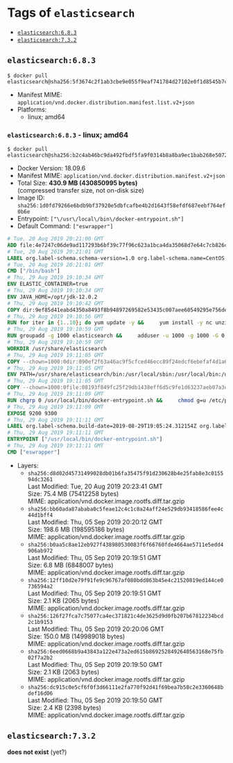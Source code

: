 <!-- THIS FILE IS GENERATED VIA './update-remote.sh' -->

# Tags of `elasticsearch`

-	[`elasticsearch:6.8.3`](#elasticsearch683)
-	[`elasticsearch:7.3.2`](#elasticsearch732)

## `elasticsearch:6.8.3`

```console
$ docker pull elasticsearch@sha256:5f3674c2f1ab3cbe9e055f9eaf741784d27102e0f1d8545b7c09c227b142c436
```

-	Manifest MIME: `application/vnd.docker.distribution.manifest.list.v2+json`
-	Platforms:
	-	linux; amd64

### `elasticsearch:6.8.3` - linux; amd64

```console
$ docker pull elasticsearch@sha256:b2c4ab46bc9da492fbdf5fa9f0314b8a8ba9ec1bab268e50728507276919808d
```

-	Docker Version: 18.09.6
-	Manifest MIME: `application/vnd.docker.distribution.manifest.v2+json`
-	Total Size: **430.9 MB (430850995 bytes)**  
	(compressed transfer size, not on-disk size)
-	Image ID: `sha256:1d0fd79266e6bdb9bf37920e5dbfcafbe4b2d1643f58efdf687eebf764ef0b6e`
-	Entrypoint: `["\/usr\/local\/bin\/docker-entrypoint.sh"]`
-	Default Command: `["eswrapper"]`

```dockerfile
# Tue, 20 Aug 2019 20:21:00 GMT
ADD file:4e7247c06de9ad117293b6bf39c77f96c623a1bca4da35068d7e64c7cb826c08 in / 
# Tue, 20 Aug 2019 20:21:01 GMT
LABEL org.label-schema.schema-version=1.0 org.label-schema.name=CentOS Base Image org.label-schema.vendor=CentOS org.label-schema.license=GPLv2 org.label-schema.build-date=20190801
# Tue, 20 Aug 2019 20:21:01 GMT
CMD ["/bin/bash"]
# Thu, 29 Aug 2019 19:10:34 GMT
ENV ELASTIC_CONTAINER=true
# Thu, 29 Aug 2019 19:10:34 GMT
ENV JAVA_HOME=/opt/jdk-12.0.2
# Thu, 29 Aug 2019 19:10:42 GMT
COPY dir:9ef85d41eabd4350a8493f8b94897269582e53435c007aee60549295e756de23 in /opt/jdk-12.0.2 
# Thu, 29 Aug 2019 19:10:56 GMT
RUN for iter in {1..10}; do yum update -y &&     yum install -y nc unzip wget which &&     yum clean all && exit_code=0 && break || exit_code=$? && echo "yum error: retry $iter in 10s" && sleep 10; done;     (exit $exit_code)
# Thu, 29 Aug 2019 19:10:59 GMT
RUN groupadd -g 1000 elasticsearch &&     adduser -u 1000 -g 1000 -G 0 -d /usr/share/elasticsearch elasticsearch &&     chmod 0775 /usr/share/elasticsearch &&     chgrp 0 /usr/share/elasticsearch
# Thu, 29 Aug 2019 19:10:59 GMT
WORKDIR /usr/share/elasticsearch
# Thu, 29 Aug 2019 19:11:05 GMT
COPY --chown=1000:0dir:890ef2f63a46ac9f5cfced46ecc89f24edcf6ebefaf4d1a67a21da2e875c3d53 in /usr/share/elasticsearch 
# Thu, 29 Aug 2019 19:11:05 GMT
ENV PATH=/usr/share/elasticsearch/bin:/usr/local/sbin:/usr/local/bin:/usr/sbin:/usr/bin:/sbin:/bin
# Thu, 29 Aug 2019 19:11:05 GMT
COPY --chown=1000:0file:08193f849fc25f29db1438eff6d5c9fe1d63237aeb07a3e0009e8ba554f97c31 in /usr/local/bin/docker-entrypoint.sh 
# Thu, 29 Aug 2019 19:11:09 GMT
RUN chgrp 0 /usr/local/bin/docker-entrypoint.sh &&     chmod g=u /etc/passwd &&     chmod 0775 /usr/local/bin/docker-entrypoint.sh
# Thu, 29 Aug 2019 19:11:09 GMT
EXPOSE 9200 9300
# Thu, 29 Aug 2019 19:11:11 GMT
LABEL org.label-schema.build-date=2019-08-29T19:05:24.312154Z org.label-schema.license=Elastic-License org.label-schema.name=Elasticsearch org.label-schema.schema-version=1.0 org.label-schema.url=https://www.elastic.co/products/elasticsearch org.label-schema.usage=https://www.elastic.co/guide/en/elasticsearch/reference/index.html org.label-schema.vcs-ref=0c48c0e73be564f3a8a286b2165d50de2fbbb661 org.label-schema.vcs-url=https://github.com/elastic/elasticsearch org.label-schema.vendor=Elastic org.label-schema.version=6.8.3 org.opencontainers.image.created=2019-08-29T19:05:24.312154Z org.opencontainers.image.documentation=https://www.elastic.co/guide/en/elasticsearch/reference/index.html org.opencontainers.image.licenses=Elastic-License org.opencontainers.image.revision=0c48c0e73be564f3a8a286b2165d50de2fbbb661 org.opencontainers.image.source=https://github.com/elastic/elasticsearch org.opencontainers.image.title=Elasticsearch org.opencontainers.image.url=https://www.elastic.co/products/elasticsearch org.opencontainers.image.vendor=Elastic org.opencontainers.image.version=6.8.3
# Thu, 29 Aug 2019 19:11:11 GMT
ENTRYPOINT ["/usr/local/bin/docker-entrypoint.sh"]
# Thu, 29 Aug 2019 19:11:11 GMT
CMD ["eswrapper"]
```

-	Layers:
	-	`sha256:d8d02d45731499028db01b6fa35475f91d230628b4e25fab8e3c015594dc3261`  
		Last Modified: Tue, 20 Aug 2019 20:23:41 GMT  
		Size: 75.4 MB (75412258 bytes)  
		MIME: application/vnd.docker.image.rootfs.diff.tar.gzip
	-	`sha256:bb60ada87ababa0c5feae12c4c1c8a24aff24e529db93418586fee4c44d1bff4`  
		Last Modified: Thu, 05 Sep 2019 20:20:12 GMT  
		Size: 198.6 MB (198595186 bytes)  
		MIME: application/vnd.docker.image.rootfs.diff.tar.gzip
	-	`sha256:b0aa5c8ae12eb927f438980530083f6f66760fde4664ae5711e5edd4906ab972`  
		Last Modified: Thu, 05 Sep 2019 20:19:51 GMT  
		Size: 6.8 MB (6848007 bytes)  
		MIME: application/vnd.docker.image.rootfs.diff.tar.gzip
	-	`sha256:12ff10d2e79f91fe9c96767af080bdd863b45e4c21520819ed144ce0736594a2`  
		Last Modified: Thu, 05 Sep 2019 20:19:51 GMT  
		Size: 2.1 KB (2065 bytes)  
		MIME: application/vnd.docker.image.rootfs.diff.tar.gzip
	-	`sha256:126f27fca7c75077ca4ec371821c4de3625d9d0fb207b67812234bcd2c1b9153`  
		Last Modified: Thu, 05 Sep 2019 20:20:06 GMT  
		Size: 150.0 MB (149989018 bytes)  
		MIME: application/vnd.docker.image.rootfs.diff.tar.gzip
	-	`sha256:6eed0668b9a43843a122e473a2ed615b8692528492640563168e75fb02f7a2b2`  
		Last Modified: Thu, 05 Sep 2019 20:19:50 GMT  
		Size: 2.1 KB (2063 bytes)  
		MIME: application/vnd.docker.image.rootfs.diff.tar.gzip
	-	`sha256:dc915c0e5cf6f0f3d66111e2fa770f92d41f69bea7b58c2e3360648bdef16d06`  
		Last Modified: Thu, 05 Sep 2019 20:19:50 GMT  
		Size: 2.4 KB (2398 bytes)  
		MIME: application/vnd.docker.image.rootfs.diff.tar.gzip

## `elasticsearch:7.3.2`

**does not exist** (yet?)
